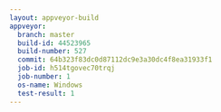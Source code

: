 ```yaml
---
layout: appveyor-build
appveyor:
  branch: master
  build-id: 44523965
  build-number: 527
  commit: 64b323f83dc0d87112dc9e3a30dc4f8ea31933f1
  job-id: h514tgovec70trqj
  job-number: 1
  os-name: Windows
  test-result: 1
---
```

